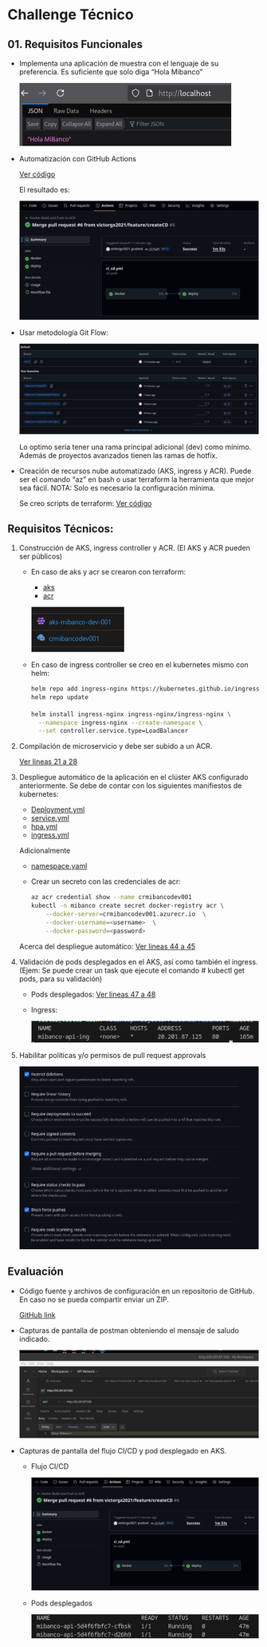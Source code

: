 # Challenge Técnico
## 01. Requisitos Funcionales
- Implementa una aplicación de muestra con el lenguaje de su preferencia.  Es suficiente que solo diga “Hola Mibanco”

    ![Api local](ImagesReadme/01.api_local.png)

- Automatización con GitHub Actions

    [Ver código](.github/workflows/ci_cd.yml)

    El resultado es:

    ![GitHub Actions](ImagesReadme/01.github_actions.png)

- Usar metodología Git Flow:

    ![Git Flow](ImagesReadme/01.GitFlow.png)

    Lo optimo sería tener una rama principal adicional (dev) como mínimo.
    Además de proyectos avanzados tienen las ramas de hotfix.

- Creación de recursos nube automatizado (AKS, ingress y ACR). Puede ser el comando “az” en bash o usar terraform la herramienta que mejor sea fácil. NOTA: Solo es necesario la configuración mínima.

    Se creo scripts de terraform: [Ver código](DevOps/Terraform/)

## Requisitos Técnicos:
1. Construcción de AKS, ingress controller y ACR. (El AKS y ACR pueden ser públicos)

    - En caso de aks y acr se crearon con terraform:

        - [aks](DevOps/Terraform/modules/aks/)
        - [acr](DevOps/Terraform/modules/container_registry/)

        ![](ImagesReadme/01_aks_acr.png)

    - En caso de ingress controller se creo en el kubernetes mismo con helm:

        ```bash
        helm repo add ingress-nginx https://kubernetes.github.io/ingress-nginx
        helm repo update

        helm install ingress-nginx ingress-nginx/ingress-nginx \
          --namespace ingress-nginx --create-namespace \
          --set controller.service.type=LoadBalancer
        ```

2. Compilación de microservicio y debe ser subido a un ACR.

    [Ver lineas 21 a 28](https://github.com/victorgx2021/MiBancoApi/blob/main/.github/workflows/ci_cd.yml#L21-L28)

3. Despliegue automático de la aplicación en el clúster AKS configurado anteriormente. Se debe de contar con los siguientes manifiestos de kubernetes:
    - [Deployment.yml](DevOps/Kubernetes/deployment.yaml)
    - [service.yml](DevOps/Kubernetes/service.yaml)
    - [hpa.yml](DevOps/Kubernetes/hpa.yaml)
    - [ingress.yml](DevOps/Kubernetes/ingress.yaml)

    Adicionalmente
    
    - [namespace.yaml](DevOps/Kubernetes/namespace.yaml)
    - Crear un secreto con las credenciales de acr:

        ```bash
        az acr credential show --name crmibancodev001
        kubectl -n mibanco create secret docker-registry acr \
            --docker-server=crmibancodev001.azurecr.io  \
            --docker-username=<username>  \
            --docker-password=<password>
        ```

    Acerca del despliegue automático:
    [Ver lineas 44 a 45](https://github.com/victorgx2021/MiBancoApi/blob/main/.github/workflows/ci_cd.yml#L44-L45)

4. Validación de pods desplegados en el AKS, así como también el ingress. (Ejem: Se puede crear un task que ejecute el comando # kubectl get pods, para su validación)

    - Pods desplegados:
    [Ver lineas 47 a 48](https://github.com/victorgx2021/MiBancoApi/blob/main/.github/workflows/ci_cd.yml#L47-L48)

    - Ingress:

        ![Ingress](ImagesReadme/04.ingress.png)

5. Habilitar políticas y/o permisos de pull request approvals

    ![](ImagesReadme/05pull_request_rules.png)

## Evaluación
- Código fuente y archivos de configuración en un repositorio de GitHub. En caso no se pueda compartir enviar un ZIP.

    [GitHub link](https://github.com/victorgx2021/MiBancoApi)

- Capturas de pantalla de postman obteniendo el mensaje de saludo indicado.

    ![](ImagesReadme/postman.png)

- Capturas de pantalla del flujo CI/CD y pod desplegado en AKS.

    - Flujo CI/CD

        ![GitHub Actions](ImagesReadme/01.github_actions.png)

    - Pods desplegados

        ![](ImagesReadme/pods.png)
